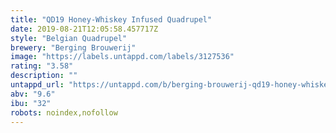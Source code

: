 ```yaml
---
title: "QD19 Honey-Whiskey Infused Quadrupel"
date: 2019-08-21T12:05:58.457717Z
style: "Belgian Quadrupel"
brewery: "Berging Brouwerij"
image: "https://labels.untappd.com/labels/3127536"
rating: "3.58"
description: ""
untappd_url: "https://untappd.com/b/berging-brouwerij-qd19-honey-whiskey-infused-quadrupel/3127536"
abv: "9.6"
ibu: "32"
robots: noindex,nofollow
---
```

